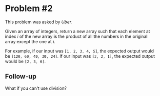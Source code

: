 Problem #2
===

This problem was asked by *Uber*.

Given an array of integers, return a new array such that each element at index *i* of the new array is the product of all the numbers in the original array except the one at *i*.

For example, if our input was `[1, 2, 3, 4, 5]`, the expected output would be `[120, 60, 40, 30, 24]`. If our input was `[3, 2, 1]`, the expected output would be `[2, 3, 6]`.

Follow-up
-----

What if you can't use division?